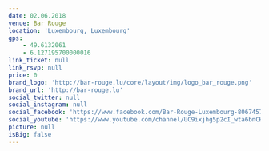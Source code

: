 ```yaml
---
date: 02.06.2018
venue: Bar Rouge
location: 'Luxembourg, Luxembourg'
gps:
    - 49.6132061
    - 6.127195700000016
link_ticket: null
link_rsvp: null
price: 0
brand_logo: 'http://bar-rouge.lu/core/layout/img/logo_bar_rouge.png'
brand_url: 'http://bar-rouge.lu'
social_twitter: null
social_instagram: null
social_facebook: 'https://www.facebook.com/Bar-Rouge-Luxembourg-806745732742356/'
social_youtube: 'https://www.youtube.com/channel/UC9ixjhg5p2cI_wta6bnCHdg'
picture: null
isBig: false
---
```

